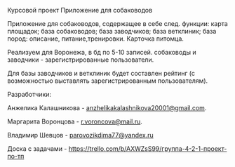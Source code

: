 Курсовой проект Приложение для собаководов

Приложение для собаководов, содержащее в себе след. функции: карта площадок; база собаководов; база заводчиков; база ветклиник; база пород: описание, питание,тренировки. Карточка питомца.

Реализуем для Воронежа, в бд по 5-10 записей. собаководы и заводчики - зарегистрированные пользователи.

Для базы заводчиков и ветклиник будет составлен рейтинг (с возможностью выставлять зарегистрированным пользователям).

Разработчики: 

Анжелика Калашникова -  anzhelikakalashnikova20001@gmail.com. 

Маргарита Воронцова - r.voroncova@mail.ru. 

Владимир Шевцов - parovozikdima77@yandex.ru

Доска с задачами - https://trello.com/b/AXWZsS99/группа-4-2-1-проект-по-тп
